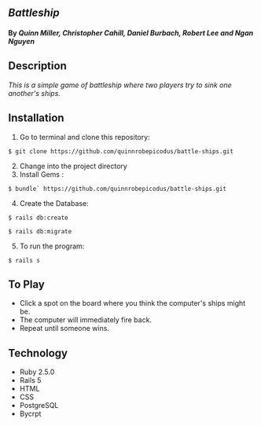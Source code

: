 ## _Battleship_

#### By _Quinn Miller, Christopher Cahill, Daniel Burbach, Robert Lee and Ngan Nguyen_

## Description

_This is a simple game of battleship where two players try to sink one another's ships._

## Installation

1. Go to terminal and clone this repository:
```
$ git clone https://github.com/quinnrobepicodus/battle-ships.git
```
2. Change into the project directory
3. Install Gems :
```
$ bundle` https://github.com/quinnrobepicodus/battle-ships.git
```
4. Create the Database:
```
$ rails db:create
```
```
$ rails db:migrate
```
5. To run the program: 
```
$ rails s
```
## To Play
* Click a spot on the board where you think the computer's ships might be.
* The computer will immediately fire back.
* Repeat until someone wins.

## Technology
* Ruby 2.5.0
* Rails 5
* HTML
* CSS
* PostgreSQL
* Bycrpt
